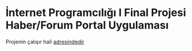 # İnternet Programcılığı I Final Projesi Haber/Forum Portal Uygulaması

Projenin çalışır hali [adresindedir](https://zekeriyaerturk.github.io/finalprojesi/)
